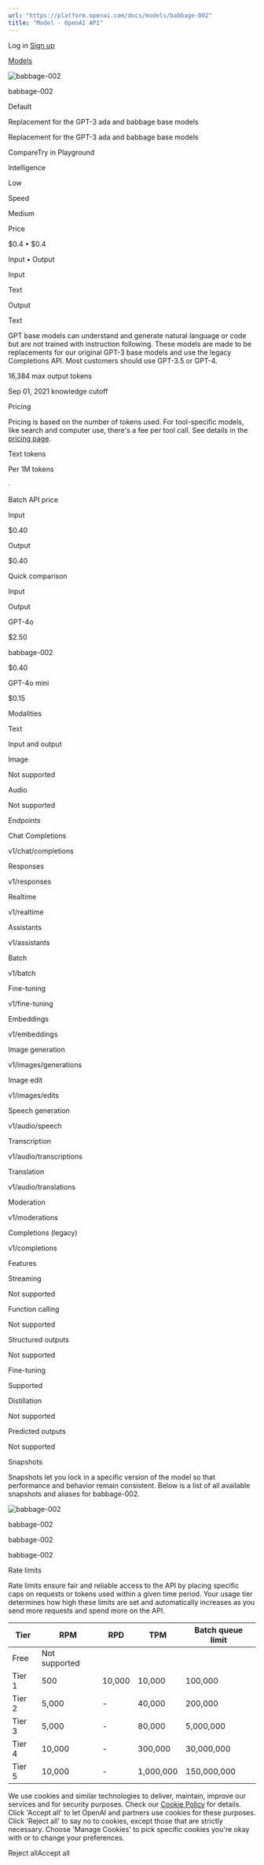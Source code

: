 ```yaml
---
url: "https://platform.openai.com/docs/models/babbage-002"
title: "Model - OpenAI API"
---
```


Log in [Sign up](https://platform.openai.com/signup)

[Models](https://platform.openai.com/docs/models)

![babbage-002](https://cdn.openai.com/API/docs/images/model-page/model-icons/babbage-002.png)

babbage-002

Default

Replacement for the GPT-3 ada and babbage base models

Replacement for the GPT-3 ada and babbage base models

CompareTry in Playground

Intelligence

Low

Speed

Medium

Price

$0.4 • $0.4

Input • Output

Input

Text

Output

Text

GPT base models can understand and generate natural language or code but are not trained with instruction following. These models are made to be replacements for our original GPT-3 base models and use the legacy Completions API. Most customers should use GPT-3.5 or GPT-4.

16,384 max output tokens

Sep 01, 2021 knowledge cutoff

Pricing

Pricing is based on the number of tokens used. For tool-specific models, like search and computer use, there's a fee per tool call. See details in the [pricing page](https://platform.openai.com/docs/pricing).

Text tokens

Per 1M tokens

∙

Batch API price

Input

$0.40

Output

$0.40

Quick comparison

Input

Output

GPT-4o

$2.50

babbage-002

$0.40

GPT-4o mini

$0.15

Modalities

Text

Input and output

Image

Not supported

Audio

Not supported

Endpoints

Chat Completions

v1/chat/completions

Responses

v1/responses

Realtime

v1/realtime

Assistants

v1/assistants

Batch

v1/batch

Fine-tuning

v1/fine-tuning

Embeddings

v1/embeddings

Image generation

v1/images/generations

Image edit

v1/images/edits

Speech generation

v1/audio/speech

Transcription

v1/audio/transcriptions

Translation

v1/audio/translations

Moderation

v1/moderations

Completions (legacy)

v1/completions

Features

Streaming

Not supported

Function calling

Not supported

Structured outputs

Not supported

Fine-tuning

Supported

Distillation

Not supported

Predicted outputs

Not supported

Snapshots

Snapshots let you lock in a specific version of the model so that performance and behavior remain consistent. Below is a list of all available snapshots and aliases for babbage-002.

![babbage-002](https://cdn.openai.com/API/docs/images/model-page/model-icons/babbage-002.png)

babbage-002

babbage-002

babbage-002

Rate limits

Rate limits ensure fair and reliable access to the API by placing specific caps on requests or tokens used within a given time period. Your usage tier determines how high these limits are set and automatically increases as you send more requests and spend more on the API.

| Tier | RPM | RPD | TPM | Batch queue limit |
| --- | --- | --- | --- | --- |
| Free | Not supported |
| Tier 1 | 500 | 10,000 | 10,000 | 100,000 |
| Tier 2 | 5,000 | - | 40,000 | 200,000 |
| Tier 3 | 5,000 | - | 80,000 | 5,000,000 |
| Tier 4 | 10,000 | - | 300,000 | 30,000,000 |
| Tier 5 | 10,000 | - | 1,000,000 | 150,000,000 |

We use cookies and similar technologies to deliver, maintain, improve our services and for security purposes. Check our [Cookie Policy](https://openai.com/policies/cookie-policy) for details. Click 'Accept all' to let OpenAI and partners use cookies for these purposes. Click 'Reject all' to say no to cookies, except those that are strictly necessary. Choose 'Manage Cookies' to pick specific cookies you're okay with or to change your preferences.

Reject allAccept all